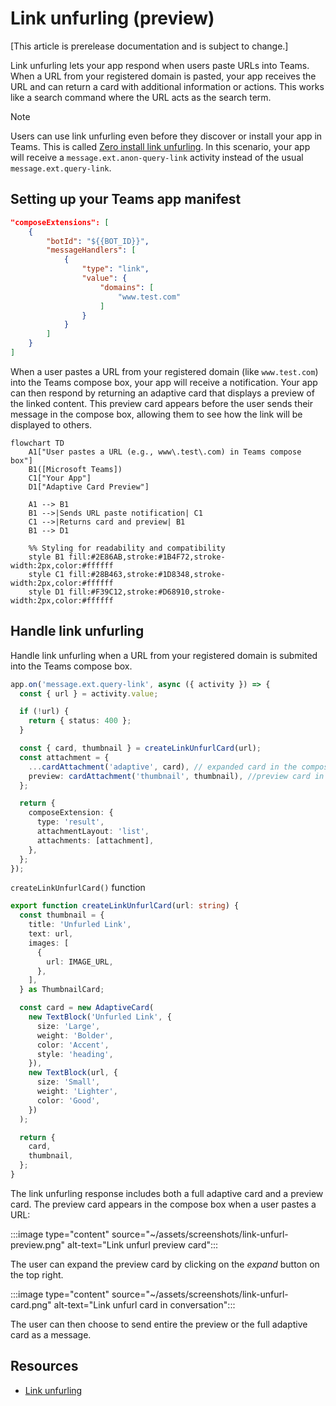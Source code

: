 # Link unfurling (preview)

[This article is prerelease documentation and is subject to change.]

Link unfurling lets your app respond when users paste URLs into Teams. When a URL from your registered domain is pasted, your app receives the URL and can return a card with additional information or actions. This works like a search command where the URL acts as the search term.

> [!note]
> Users can use link unfurling even before they discover or install your app in Teams. This is called [Zero install link unfurling](https://learn.microsoft.com/en-us/microsoftteams/platform/messaging-extensions/how-to/link-unfurling?tabs=desktop%2Cjson%2Cadvantages#zero-install-for-link-unfurling). In this scenario, your app will receive a `message.ext.anon-query-link` activity instead of the usual `message.ext.query-link`.

## Setting up your Teams app manifest


```json
"composeExtensions": [
    {
        "botId": "${{BOT_ID}}",
        "messageHandlers": [
            {
                "type": "link",
                "value": {
                    "domains": [
                        "www.test.com"
                    ]
                }
            }
        ]
    }
]
```


When a user pastes a URL from your registered domain (like `www.test.com`) into the Teams compose box, your app will receive a notification. Your app can then respond by returning an adaptive card that displays a preview of the linked content. This preview card appears before the user sends their message in the compose box, allowing them to see how the link will be displayed to others.

```mermaid
flowchart TD
    A1["User pastes a URL (e.g., www\.test\.com) in Teams compose box"]
    B1([Microsoft Teams])
    C1["Your App"]
    D1["Adaptive Card Preview"]

    A1 --> B1
    B1 -->|Sends URL paste notification| C1
    C1 -->|Returns card and preview| B1
    B1 --> D1

    %% Styling for readability and compatibility
    style B1 fill:#2E86AB,stroke:#1B4F72,stroke-width:2px,color:#ffffff
    style C1 fill:#28B463,stroke:#1D8348,stroke-width:2px,color:#ffffff
    style D1 fill:#F39C12,stroke:#D68910,stroke-width:2px,color:#ffffff
```

## Handle link unfurling

Handle link unfurling when a URL from your registered domain is submited into the Teams compose box.

```ts
app.on('message.ext.query-link', async ({ activity }) => {
  const { url } = activity.value;

  if (!url) {
    return { status: 400 };
  }

  const { card, thumbnail } = createLinkUnfurlCard(url);
  const attachment = {
    ...cardAttachment('adaptive', card), // expanded card in the compose box...
    preview: cardAttachment('thumbnail', thumbnail), //preview card in the compose box...
  };

  return {
    composeExtension: {
      type: 'result',
      attachmentLayout: 'list',
      attachments: [attachment],
    },
  };
});
```

`createLinkUnfurlCard()` function

```ts
export function createLinkUnfurlCard(url: string) {
  const thumbnail = {
    title: 'Unfurled Link',
    text: url,
    images: [
      {
        url: IMAGE_URL,
      },
    ],
  } as ThumbnailCard;

  const card = new AdaptiveCard(
    new TextBlock('Unfurled Link', {
      size: 'Large',
      weight: 'Bolder',
      color: 'Accent',
      style: 'heading',
    }),
    new TextBlock(url, {
      size: 'Small',
      weight: 'Lighter',
      color: 'Good',
    })
  );

  return {
    card,
    thumbnail,
  };
}
```

The link unfurling response includes both a full adaptive card and a preview card. The preview card appears in the compose box when a user pastes a URL:

:::image type="content" source="~/assets/screenshots/link-unfurl-preview.png" alt-text="Link unfurl preview card":::

The user can expand the preview card by clicking on the _expand_ button on the top right.

:::image type="content" source="~/assets/screenshots/link-unfurl-card.png" alt-text="Link unfurl card in conversation":::

The user can then choose to send entire the preview or the full adaptive card as a message.

## Resources

- [Link unfurling](https://learn.microsoft.com/en-us/microsoftteams/platform/messaging-extensions/how-to/link-unfurling?tabs=desktop%2Cjson%2Cadvantages)